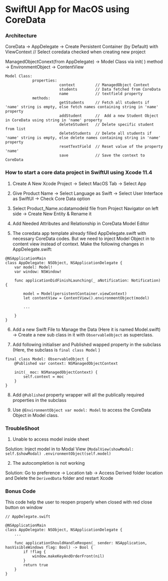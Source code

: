 #  SwiftUI App for MacOS using CoreData

### Architecture

CoreData -> AppDelegate -> Create Persistent Container (by Default) with ViewContext // Select coredata checked when creating new project

ManagedObjectConext(from AppDelegate) -> Model Class via init( ) method  -> EnvironmentObject -> ContentView

```
Model Class:
            properties:
                        context         // ManagedObject Context
                        students        // Data fetched from CoreData
                        name            // textfield property
            methods:
                        getStudents     // Fetch all students if 'name' string is empty, else fetch names containing string in 'name' property
                        addStudent      //  Add a new Student Object in CoreData using string in 'name' property
                        deleteStudent   // Delete specific student from list
                        deleteStudents  // Delete all students if 'name' string is empty, else delete names containing string in 'name' property
                        resetTextField  // Reset value of the property 'name'
                        save            // Save the context to CoreData
```


### How to start a core data project in SwiftUI using Xcode 11.4

1. Create A New Xcode Project -> Select MacOS Tab -> Select App

2. Give Product Name -> Select Language as Swift -> Select User Interface as SwiftUI -> Check Core Data option

3. Select Product_Name.xcdatamodeld file from Project Navigator on left side -> Create New Entity & Rename it

4. Add Needed Attributes and Relationship in CoreData Model Editor

5. The coredata app template already filled AppDelegate.swift with necessary CoreData codes. But we need to inject Model Object in to content view instead of context. Make the following changes in AppDelegate.swift:
```
@NSApplicationMain
class AppDelegate: NSObject, NSApplicationDelegate {
    var model: Model!
    var window: NSWindow!
    
    func applicationDidFinishLaunching(_ aNotification: Notification) {
    
        model = Model(persistentContainer.viewContext)
        let contentView = ContentView().environmentObject(model)

        ...
    
    }
}
```
6. Add a new Swift File to Manage the Data (Here it is named Model.swift) -> Create a new sub class in it with `ObservableObject` as superclass.

7. Add following initialiser  and Published wapped property in the subclass (Here, the subclass is `final class Model` )
```
final class Model: ObservableObject {
    @Published var context: NSManagedObjectContext

    init(_ moc: NSManagedObjectContext) {
        self.context = moc
    }
}
```
8. Add `@Published` property wrapper will all the publically required properties in the subclass

9. Use `@EnvironmentObject var model: Model` to access the CoreData Object in Model class.

### TroubleShoot

1. Unable to access model inside sheet

Solution: Inject model in to  Modal View (`ModalView(showModal: self.$showModal)
.environmentObject(self.model)`

2. The autocompletion is not working

Solution: Go to preference -> Location tab -> Access Derived folder location and Delete the `DerivedData` folder and restart Xcode

### Bonus Code

This code help the user to reopen properly when closed with red close button on window

```
// AppDelegate.swift

@NSApplicationMain
class AppDelegate: NSObject, NSApplicationDelegate {
    ...
    
    func applicationShouldHandleReopen(_ sender: NSApplication, hasVisibleWindows flag: Bool) -> Bool {
        if !flag {
            window.makeKeyAndOrderFront(nil)
        }
        return true
    }
}
```
